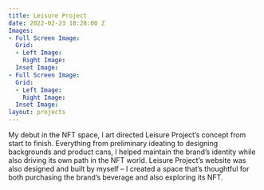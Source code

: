 ```yaml
---
title: Leisure Project
date: 2022-02-23 18:28:00 Z
Images:
- Full Screen Image: 
  Grid:
  - Left Image: 
    Right Image: 
  Inset Image: 
- Full Screen Image: 
  Grid:
  - Left Image: 
    Right Image: 
  Inset Image: 
layout: projects
---
```


My debut in the NFT space, I art directed Leisure Project’s concept from start to finish. Everything from preliminary ideating to designing backgrounds and product cans, I helped maintain the brand’s identity while also driving its own path in the NFT world. Leisure Project’s website was also designed and built by myself – I created a space that’s thoughtful for both purchasing the brand’s beverage and also exploring its NFT.